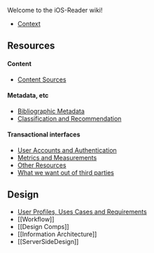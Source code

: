 Welcome to the iOS-Reader wiki!

* [Context](https://github.com/NYPL/iOS-Reader/wiki/Context)

## Resources
#### Content
* [Content Sources](https://github.com/NYPL/iOS-Reader/wiki/ContentSources)

#### Metadata, etc
* [Bibliographic Metadata](https://github.com/NYPL/iOS-Reader/wiki/BibliographicMetadata)
* [Classification and Recommendation](https://github.com/NYPL/iOS-Reader/wiki/ClassificationAndRecommendation)

#### Transactional interfaces
* [User Accounts and Authentication](https://github.com/NYPL/iOS-Reader/wiki/Authentication)
* [Metrics and Measurements](https://github.com/NYPL/iOS-Reader/wiki/MetricsAndMeasurements)
* [Other Resources](https://github.com/NYPL/iOS-Reader/wiki/Resources)
* [What we want out of third parties](https://github.com/NYPL/iOS-Reader/wiki/ThirdPartyTODO)

## Design
* [User Profiles, Uses Cases and Requirements](https://github.com/NYPL/iOS-Reader/wiki/User-Profiles,-cases-and-requirements)
* [[Workflow]]
* [[Design Comps]]
* [[Information Architecture]]
* [[ServerSideDesign]]